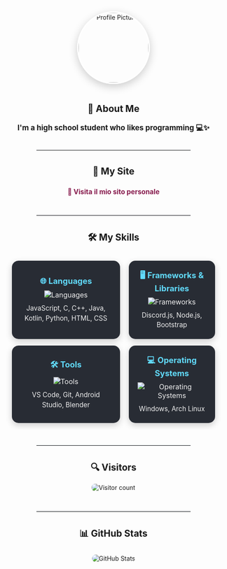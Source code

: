 <div align="center">

<img src="https://avatars.githubusercontent.com/u/87477585?v=4" width="160" style="border-radius:50%; border:3px solid #fff; margin-bottom:15px; box-shadow: 0 6px 20px rgba(0,0,0,0.2);" alt="Profile Picture">

<h2>💫 About Me</h2>
<p style="line-height:1.65; font-size:1.05em; max-width: 700px; margin-left: auto; margin-right: auto;">
    <strong style="font-size:1.15em;">I'm a high school student who likes programming 💻✨</strong><br>

</p>

<hr style="width:70%; border: none; border-top: 1.5px solid #dfe4ea; margin: 35px auto;">

<h2>🔗 My Site</h2>
<p style="font-size:1.1em;">
    <a href="https://anto426.github.io/Antosite/" target="_blank" style="color:#871b4d; text-decoration:none; font-weight:bold; display: inline-block; padding: 8px 15px; border-radius: 8px; transition: transform 0.2s ease-in-out;" onmouseover="this.style.transform='scale(1.05)'" onmouseout="this.style.transform='scale(1)'">
        🚀 Visita il mio sito personale
    </a>
</p>

<hr style="width:70%; border: none; border-top: 1.5px solid #dfe4ea; margin: 35px auto;">

<h2>🛠️ My Skills</h2>

<table align="center" style="border-collapse:separate; border-spacing:20px 15px; max-width: 800px;">
    <tr>
        <td align="center" style="background:#282c34; color:#f0f0f0; border-radius:15px; box-shadow:0 5px 15px rgba(0,0,0,0.2); padding:20px; transition: transform 0.2s ease-in-out;" onmouseover="this.style.transform='translateY(-5px)'" onmouseout="this.style.transform='translateY(0)'">
            <b style="font-size:1.15em; color:#61dafb;">🌐 Languages</b><br>
            <img src="https://skillicons.dev/icons?i=js,c,cpp,java,kotlin,py,html,css" alt="Languages" style="margin-top:10px; margin-bottom:10px;"><br>
            <span style="font-size:0.95em; line-height:1.5;">JavaScript, C, C++, Java, Kotlin, Python, HTML, CSS</span>
        </td>
        <td align="center" style="background:#282c34; color:#f0f0f0; border-radius:15px; box-shadow:0 5px 15px rgba(0,0,0,0.2); padding:20px; transition: transform 0.2s ease-in-out;" onmouseover="this.style.transform='translateY(-5px)'" onmouseout="this.style.transform='translateY(0)'">
            <b style="font-size:1.15em; color:#61dafb;">🖥️ Frameworks & Libraries</b><br>
            <img src="https://skillicons.dev/icons?i=discordjs,nodejs,bootstrap" alt="Frameworks" style="margin-top:10px; margin-bottom:10px;"><br>
            <span style="font-size:0.95em; line-height:1.5;">Discord.js, Node.js, Bootstrap</span>
        </td>
    </tr>
    <tr>
        <td align="center" style="background:#282c34; color:#f0f0f0; border-radius:15px; box-shadow:0 5px 15px rgba(0,0,0,0.2); padding:20px; transition: transform 0.2s ease-in-out;" onmouseover="this.style.transform='translateY(-5px)'" onmouseout="this.style.transform='translateY(0)'">
            <b style="font-size:1.15em; color:#61dafb;">🛠️ Tools</b><br>
            <img src="https://skillicons.dev/icons?i=vscode,git,androidstudio,blender" alt="Tools" style="margin-top:10px; margin-bottom:10px;"><br>
            <span style="font-size:0.95em; line-height:1.5;">VS Code, Git, Android Studio, Blender</span>
        </td>
        <td align="center" style="background:#282c34; color:#f0f0f0; border-radius:15px; box-shadow:0 5px 15px rgba(0,0,0,0.2); padding:20px; transition: transform 0.2s ease-in-out;" onmouseover="this.style.transform='translateY(-5px)'" onmouseout="this.style.transform='translateY(0)'">
            <b style="font-size:1.15em; color:#61dafb;">💻 Operating Systems</b><br>
            <img src="https://skillicons.dev/icons?i=windows,arch" alt="Operating Systems" style="margin-top:10px; margin-bottom:10px;"><br>
            <span style="font-size:0.95em; line-height:1.5;">Windows, Arch Linux</span>
        </td>
    </tr>
</table>

<hr style="width:70%; border: none; border-top: 1.5px solid #dfe4ea; margin: 35px auto;">

<h2>🔍 Visitors</h2>
<img src="https://count.getloli.com/get/@:anto426?theme=rule34" alt="Visitor count" style="margin-bottom:10px; border-radius:8px;">

<hr style="width:70%; border: none; border-top: 1.5px solid #dfe4ea; margin: 35px auto;">

<h2>📊 GitHub Stats</h2>
<img src="https://gh-readme-profile.vercel.app/api?username=Anto426&theme=transparent&border_width=0&border_radius=20&bg_color=cdb698&title_color=871b4d&icon_color=871b4d" alt="GitHub Stats" style="margin-top:10px; border-radius:20px;">

</div>
